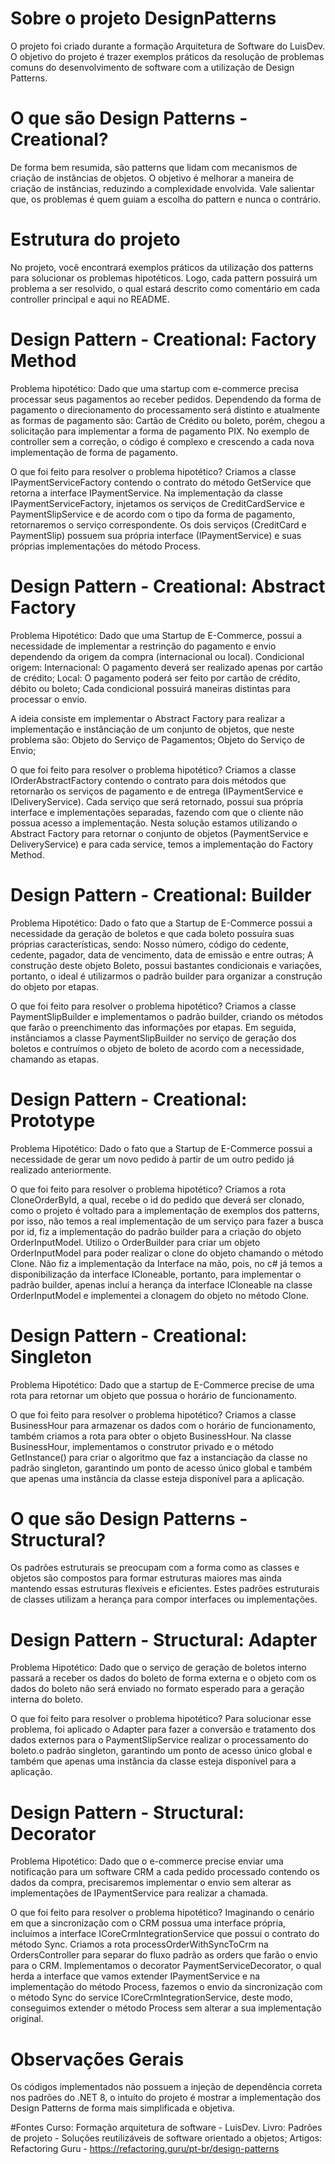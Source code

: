 # Sobre o projeto DesignPatterns
O projeto foi criado durante a formação Arquitetura de Software do LuisDev.
O objetivo do projeto é trazer exemplos práticos da resolução de problemas comuns do desenvolvimento de software com a utilização de Design Patterns.

# O que são Design Patterns - Creational?
De forma bem resumida, são patterns que lidam com mecanismos de criação de instâncias de objetos.
O objetivo é melhorar a maneira de criação de instâncias, reduzindo a complexidade envolvida.
Vale salientar que, os problemas é quem guiam a escolha do pattern e nunca o contrário.

# Estrutura do projeto
No projeto, você encontrará exemplos práticos da utilização dos patterns para solucionar os problemas hipotéticos.
Logo, cada pattern possuirá um problema a ser resolvido, o qual estará descrito como comentário em cada controller principal e aqui no README.

# Design Pattern - Creational: Factory Method
Problema hipotético:
	Dado que uma startup com e-commerce precisa processar seus pagamentos ao receber pedidos.
Dependendo da forma de pagamento o direcionamento do processamento será distinto e atualmente as formas de pagamento são: Cartão de Crédito ou boleto, porém, chegou a solicitação para implementar a forma de pagamento PIX.
No exemplo de controller sem a correção, o código é complexo e crescendo a cada nova implementação de forma de pagamento.

O que foi feito para resolver o problema hipotético?
Criamos a classe IPaymentServiceFactory contendo o contrato do método GetService que retorna a interface IPaymentService.
Na implementação da classe IPaymentServiceFactory, injetamos os serviços de CreditCardService e PaymentSlipService e de acordo com o tipo da forma de pagamento, retornaremos o serviço correspondente.
Os dois serviços (CreditCard e PaymentSlip) possuem sua própria interface (IPaymentService) e suas próprias implementações do método Process.

# Design Pattern - Creational: Abstract Factory
Problema Hipotético:
	Dado que uma Startup de E-Commerce, possui a necessidade de implementar a restrinção do pagamento e envio dependendo da origem da compra (internacional ou local).
Condicional origem:
	Internacional: O pagamento deverá ser realizado apenas por cartão de crédito;
	Local: O pagamento poderá ser feito por cartão de crédito, débito ou boleto;
Cada condicional possuirá maneiras distintas para processar o envio.

A ideia consiste em implementar o Abstract Factory para realizar a implementação e instânciação de um conjunto de objetos, que neste problema são:
	Objeto do Serviço de Pagamentos;
	Objeto do Serviço de Envio;

O que foi feito para resolver o problema hipotético?
Criamos a classe IOrderAbstractFactory contendo o contrato para dois métodos que retornarão os serviços de pagamento e de entrega (IPaymentService e IDeliveryService).
Cada serviço que será retornado, possui sua própria interface e implementações separadas, fazendo com que o cliente não possua acesso a implementação.
Nesta solução estamos utilizando o Abstract Factory para retornar o conjunto de objetos (PaymentService e DeliveryService) e para cada service, temos a implementação do Factory Method.

# Design Pattern - Creational: Builder
Problema Hipotético:
	Dado o fato que a Startup de E-Commerce possui a necessidade da geração de boletos e que cada boleto possuíra suas próprias características, sendo:
		Nosso número, código do cedente, cedente, pagador, data de vencimento, data de emissão e entre outras;
	A construção deste objeto Boleto, possui bastantes condicionais e variações, portanto, o ideal é utilizarmos o padrão builder para organizar a construção do objeto por etapas.
		
O que foi feito para resolver o problema hipotético?
	Criamos a classe PaymentSlipBuilder e implementamos o padrão builder, criando os métodos que farão o preenchimento das informações por etapas.
	Em seguida, instânciamos a classe PaymentSlipBuilder no serviço de geração dos boletos e contruímos o objeto de boleto de acordo com a necessidade, chamando as etapas.

# Design Pattern - Creational: Prototype
Problema Hipotético:
	Dado o fato que a Startup de E-Commerce possui a necessidade de gerar um novo pedido à partir de um outro pedido já realizado anteriormente.

O que foi feito para resolver o problema hipotético?
	Criamos a rota CloneOrderById, a qual, recebe o id do pedido que deverá ser clonado, como o projeto é voltado para a implementação de exemplos dos patterns, por isso, não temos a real implementação de um serviço para fazer a busca por id, fiz a implementação do padrão builder para a criação do objeto OrderInputModel.
	Utilizo o OrderBuilder para criar um objeto OrderInputModel para poder realizar o clone do objeto chamando o método Clone.
	Não fiz a implementação da Interface na mão, pois, no c# já temos a disponibilização da interface ICloneable, portanto, para implementar o padrão builder, apenas incluí a herança da interface ICloneable na classe OrderInputModel e implementei a clonagem do objeto no método Clone.

# Design Pattern - Creational: Singleton
Problema Hipotético:
	Dado que a startup de E-Commerce precise de uma rota para retornar um objeto que possua o horário de funcionamento.

O que foi feito para resolver o problema hipotético?
	Criamos a classe BusinessHour para armazenar os dados com o horário de funcionamento, também criamos a rota para obter o objeto BusinessHour.
	Na classe BusinessHour, implementamos o construtor privado e o método GetInstance() para criar o algoritmo que faz a instanciação da classe no padrão singleton, garantindo um ponto de acesso único global e também que apenas uma instância da classe esteja disponível para a aplicação.	

# O que são Design Patterns - Structural?
Os padrões estruturais se preocupam com a forma como as classes e objetos são compostos para formar estruturas maiores mas ainda mantendo essas estruturas flexíveis e eficientes. 
Estes padrões estruturais de classes utilizam a herança para compor interfaces ou implementações.

# Design Pattern - Structural: Adapter
Problema Hipotético:
	Dado que o serviço de geração de boletos interno passará a receber os dados do boleto de forma externa e o objeto com os dados do boleto não será enviado no formato esperado para a geração interna do boleto.

O que foi feito para resolver o problema hipotético?
	Para solucionar esse problema, foi aplicado o Adapter para fazer a conversão e tratamento dos dados externos para o PaymentSlipService realizar o processamento do boleto.o padrão singleton, garantindo um ponto de acesso único global e também que apenas uma instância da classe esteja disponível para a aplicação.	

# Design Pattern - Structural: Decorator
Problema Hipotético:
	Dado que o e-commerce precise enviar uma notificação para um software CRM a cada pedido processado contendo os dados da compra, precisaremos implementar o envio sem alterar as implementações de IPaymentService para realizar a chamada.

O que foi feito para resolver o problema hipotético?
	Imaginando o cenário em que a sincronização com o CRM possua uma interface própria, incluímos a interface ICoreCrmIntegrationService que possui o contrato do método Sync. Criamos a rota processOrderWithSyncToCrm na OrdersController para separar do fluxo padrão as orders que farão o envio para o CRM.
	Implementamos o decorator PaymentServiceDecorator, o qual herda a interface que vamos extender IPaymentService e na implementação do método Process, fazemos o envio da sincronização com o método Sync do service ICoreCrmIntegrationService, deste modo, conseguimos extender o método Process sem alterar a sua implementação original.

# Observações Gerais
Os códigos implementados não possuem a injeção de dependência correta nos padrões do .NET 8, o intuíto do projeto é mostrar a implementação dos Design Patterns de forma mais simplificada e objetiva.

#Fontes
Curso: Formação arquitetura de software - LuisDev.
Livro: Padrões de projeto - Soluções reutilizáveis de software orientado a objetos;
Artigos: Refactoring Guru - https://refactoring.guru/pt-br/design-patterns